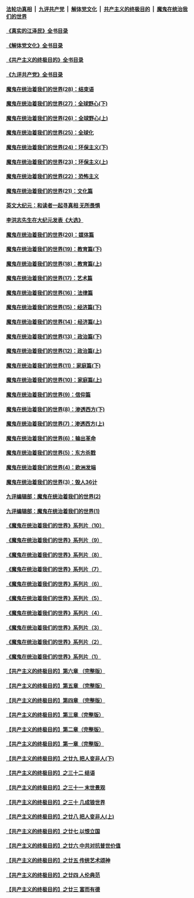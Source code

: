 ####  [法轮功真相](../../../../basic/blob/master/README.md?t=05040401) &nbsp;|&nbsp; [九评共产党](../../../../9ping.md/blob/master/README.md?t=05040401) &nbsp;|&nbsp; [解体党文化](../../../../jtdwh.md/blob/master/README.md?t=05040401)  &nbsp;|&nbsp; [共产主义的终极目的](../../../../gczydzjmd.md/blob/master/README.md?t=05040401) &nbsp;|&nbsp; [魔鬼在统治我们的世界](../../../../mgztzwmdsj.md/blob/master/README.md?t=05040401) 

#### [《真实的江泽民》全书目录](../pages/nsc422/n13721399.md?t=05040401) 

#### [《解体党文化》全书目录](../pages/nsc422/n13721157.md?t=05040401) 

#### [《共产主义的终极目的》全书目录](../pages/nsc422/n13721048.md?t=05040401) 

#### [《九评共产党》全书目录](../pages/nsc422/n13708085.md?t=05040401) 

#### [魔鬼在统治着我们的世界(28)：结束语](../pages/nsc422/n10936246.md?t=05040401) 

#### [魔鬼在统治着我们的世界(27)：全球野心(下)](../pages/nsc422/n10928319.md?t=05040401) 

#### [魔鬼在统治着我们的世界(26)：全球野心(上)](../pages/nsc422/n10900318.md?t=05040401) 

#### [魔鬼在统治着我们的世界(25)：全球化](../pages/nsc422/n10788205.md?t=05040401) 

#### [魔鬼在统治着我们的世界(24)：环保主义(下)](../pages/nsc422/n10695307.md?t=05040401) 

#### [魔鬼在统治着我们的世界(23)：环保主义(上)](../pages/nsc422/n10688613.md?t=05040401) 

#### [魔鬼在统治着我们的世界(22)：恐怖主义](../pages/nsc422/n10614727.md?t=05040401) 

#### [魔鬼在统治着我们的世界(21)：文化篇](../pages/nsc422/n10597706.md?t=05040401) 

#### [英文大纪元：和读者一起寻真相 无所畏惧](../pages/nsc422/n12542027.md?t=05040401) 

#### [李洪志先生在大纪元发表《大选》](../pages/nsc422/n12534746.md?t=05040401) 

#### [魔鬼在统治着我们的世界(20)：媒体篇](../pages/nsc422/n10586579.md?t=05040401) 

#### [魔鬼在统治着我们的世界(19)：教育篇(下)](../pages/nsc422/n10564808.md?t=05040401) 

#### [魔鬼在统治着我们的世界(18)：教育篇(上)](../pages/nsc422/n10526970.md?t=05040401) 

#### [魔鬼在统治着我们的世界(17)：艺术篇](../pages/nsc422/n10499093.md?t=05040401) 

#### [魔鬼在统治着我们的世界(16)：法律篇](../pages/nsc422/n10485969.md?t=05040401) 

#### [魔鬼在统治着我们的世界(15)：经济篇(下)](../pages/nsc422/n10469975.md?t=05040401) 

#### [魔鬼在统治着我们的世界(14)：经济篇(上)](../pages/nsc422/n10457370.md?t=05040401) 

#### [魔鬼在统治着我们的世界(13)：政治篇(下)](../pages/nsc422/n10448270.md?t=05040401) 

#### [魔鬼在统治着我们的世界(12)：政治篇(上)](../pages/nsc422/n10444576.md?t=05040401) 

#### [魔鬼在统治着我们的世界(11)：家庭篇(下)](../pages/nsc422/n10440961.md?t=05040401) 

#### [魔鬼在统治着我们的世界(10)：家庭篇(上)](../pages/nsc422/n10435448.md?t=05040401) 

#### [魔鬼在统治着我们的世界(9)：信仰篇](../pages/nsc422/n10432159.md?t=05040401) 

#### [魔鬼在统治着我们的世界(8)：渗透西方(下)](../pages/nsc422/n10429603.md?t=05040401) 

#### [魔鬼在统治着我们的世界(7)：渗透西方(上)](../pages/nsc422/n10426013.md?t=05040401) 

#### [魔鬼在统治着我们的世界(6)：输出革命](../pages/nsc422/n10421536.md?t=05040401) 

#### [魔鬼在统治着我们的世界(5)：东方杀戮](../pages/nsc422/n10417707.md?t=05040401) 

#### [魔鬼在统治着我们的世界(4)：欧洲发端](../pages/nsc422/n10414890.md?t=05040401) 

#### [魔鬼在统治着我们的世界(3)：毁人36计](../pages/nsc422/n10411583.md?t=05040401) 

#### [九评编辑部：魔鬼在统治着我们的世界(2)](../pages/nsc422/n10410036.md?t=05040401) 

#### [九评编辑部：魔鬼在统治着我们的世界(1)](../pages/nsc422/n10406825.md?t=05040401) 

#### [《魔鬼在统治着我们的世界》系列片（10）](../pages/nsc422/n12292670.md?t=05040401) 

#### [《魔鬼在统治着我们的世界》系列片（9）](../pages/nsc422/n12290859.md?t=05040401) 

#### [《魔鬼在统治着我们的世界》系列片（8）](../pages/nsc422/n12287445.md?t=05040401) 

#### [《魔鬼在统治着我们的世界》系列片（7）](../pages/nsc422/n12283425.md?t=05040401) 

#### [《魔鬼在统治着我们的世界》系列片（6）](../pages/nsc422/n12282314.md?t=05040401) 

#### [《魔鬼在统治着我们的世界》系列片（5）](../pages/nsc422/n12281419.md?t=05040401) 

#### [《魔鬼在统治着我们的世界》系列片（4）](../pages/nsc422/n12274024.md?t=05040401) 

#### [《魔鬼在统治着我们的世界》系列片（3）](../pages/nsc422/n12271322.md?t=05040401) 

#### [《魔鬼在统治着我们的世界》系列片（2）](../pages/nsc422/n12269049.md?t=05040401) 

#### [《魔鬼在统治着我们的世界》系列片（1）](../pages/nsc422/n12267575.md?t=05040401) 

#### [【共产主义的终极目的】第六章 （完整版）](../pages/nsc422/n11428913.md?t=05040401) 

#### [【共产主义的终极目的】第五章 （完整版）](../pages/nsc422/n11428912.md?t=05040401) 

#### [【共产主义的终极目的】第四章 （完整版）](../pages/nsc422/n11428907.md?t=05040401) 

#### [【共产主义的终极目的】第三章（完整版）](../pages/nsc422/n11428848.md?t=05040401) 

#### [【共产主义的终极目的】第二章（完整版）](../pages/nsc422/n11428831.md?t=05040401) 

#### [【共产主义的终极目的】第一章（完整版）](../pages/nsc422/n11417651.md?t=05040401) 

#### [【共产主义的终极目的】之廿九 把人变非人(下)](../pages/nsc422/n11344140.md?t=05040401) 

#### [【共产主义的终极目的】之三十二 结语](../pages/nsc422/n11360535.md?t=05040401) 

#### [【共产主义的终极目的】之三十一 末世景观](../pages/nsc422/n11351129.md?t=05040401) 

#### [【共产主义的终极目的】之三十 几成狼世界](../pages/nsc422/n11348280.md?t=05040401) 

#### [【共产主义的终极目的】之廿八 把人变非人(上)](../pages/nsc422/n11340492.md?t=05040401) 

#### [【共产主义的终极目的】之廿七 以恨立国](../pages/nsc422/n11336944.md?t=05040401) 

#### [【共产主义的终极目的】之廿六 中共对抗普世价值](../pages/nsc422/n11324785.md?t=05040401) 

#### [【共产主义的终极目的】之廿五 传统艺术颂神](../pages/nsc422/n11296396.md?t=05040401) 

#### [【共产主义的终极目的】之廿四 人伦典范](../pages/nsc422/n11296397.md?t=05040401) 

#### [【共产主义的终极目的】之廿三 富而有德](../pages/nsc422/n11283598.md?t=05040401) 

